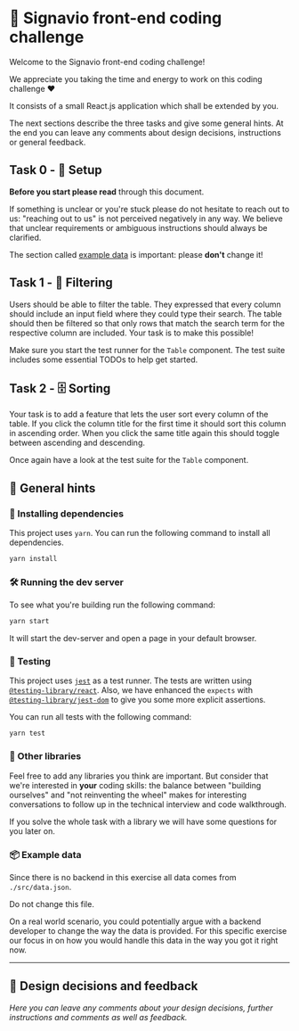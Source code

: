 # 💅 Signavio front-end coding challenge

Welcome to the Signavio front-end coding challenge!

We appreciate you taking the time and energy to work on this coding challenge ❤️

It consists of a small React.js application which shall be extended by you.

The next sections describe the three tasks and give some general hints.
At the end you can leave any comments about design decisions, instructions or general feedback.

## Task 0 - 🧰 Setup

**Before you start please read** through this document.

If something is unclear or you're stuck please do not hesitate to reach out to us: "reaching out to us" is not perceived negatively in any way. We believe that unclear requirements or ambiguous instructions should always be clarified.

The section called [example data](#example-data) is important: please **don't** change it!

## Task 1 - 🔎 Filtering

Users should be able to filter the table.
They expressed that every column should include an input field where they could type their search.
The table should then be filtered so that only rows that match the search term for the respective column are included.
Your task is to make this possible!

Make sure you start the test runner for the `Table` component.
The test suite includes some essential TODOs to help get started.

## Task 2 - 🗄️ Sorting

Your task is to add a feature that lets the user sort every column of the table.
If you click the column title for the first time it should sort this column in ascending order.
When you click the same title again this should toggle between ascending and descending.

Once again have a look at the test suite for the `Table` component.

## 📍 General hints

### 🎁 Installing dependencies

This project uses `yarn`.
You can run the following command to install all dependencies.

```sh
yarn install
```

### 🛠️ Running the dev server

To see what you're building run the following command:

```sh
yarn start
```

It will start the dev-server and open a page in your default browser.

### 🧪 Testing

This project uses [`jest`](https://jestjs.io/) as a test runner.
The tests are written using [`@testing-library/react`](https://testing-library.com/docs/react-testing-library/intro).
Also, we have enhanced the `expects` with [`@testing-library/jest-dom`](https://github.com/testing-library/jest-dom) to give you some more explicit assertions.

You can run all tests with the following command:

```sh
yarn test
```

### 🔮 Other libraries

Feel free to add any libraries you think are important.
But consider that we're interested in **your** coding skills: the balance between "building ourselves" and "not reinventing the wheel" makes for interesting conversations to follow up in the technical interview and code walkthrough.

If you solve the whole task with a library we will have some questions for you later on.

### 📦 Example data

Since there is no backend in this exercise all data comes from `./src/data.json`.

Do not change this file.

On a real world scenario, you could potentially argue with a backend developer to change the way the data is provided. For this specific exercise our focus in on how you would handle this data in the way you got it right now.

---

## 📝 Design decisions and feedback

_Here you can leave any comments about your design decisions, further instructions and comments as well as feedback._
